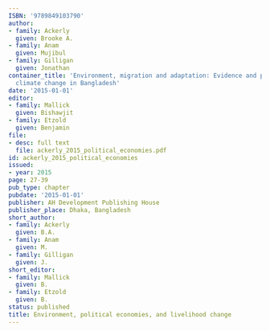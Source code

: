 ```yaml
---
ISBN: '9789849103790'
author:
- family: Ackerly
  given: Brooke A.
- family: Anam
  given: Mujibul
- family: Gilligan
  given: Jonathan
container_title: 'Environment, migration and adaptation: Evidence and politics of
  climate change in Bangladesh'
date: '2015-01-01'
editor:
- family: Mallick
  given: Bishawjit
- family: Etzold
  given: Benjamin
file:
- desc: full text
  file: ackerly_2015_political_economies.pdf
id: ackerly_2015_political_economies
issued:
- year: 2015
page: 27-39
pub_type: chapter
pubdate: '2015-01-01'
publisher: AH Development Publishing House
publisher_place: Dhaka, Bangladesh
short_author:
- family: Ackerly
  given: B.A.
- family: Anam
  given: M.
- family: Gilligan
  given: J.
short_editor:
- family: Mallick
  given: B.
- family: Etzold
  given: B.
status: published
title: Environment, political economies, and livelihood change
---
```

